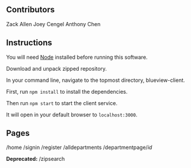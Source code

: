 ## Contributors

Zack Allen
Joey Cengel
Anthony Chen

## Instructions

You will need [Node](https://nodejs.org/en/download/) installed before running this software.

Download and unpack zipped repository.

In your command line, navigate to the topmost directory, blueview-client.

First, run `npm install` to install the dependencies.

Then run `npm start` to start the client service.

It will open in your default browser to `localhost:3000`.

## Pages

/home
/signin
/register
/alldepartments
/departmentpage/*id*

**Deprecated:**
/zipsearch
